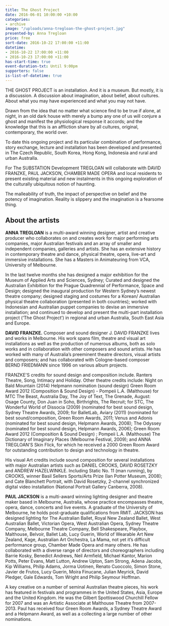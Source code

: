 ```yaml
---
title: The Ghost Project
date: 2016-06-01 10:00:00 +10:00
categories:
- archive
image: "/uploads/anna-tregloan-the-ghost-project.jpg"
presented-by: Anna Tregloan
price: free
sort-date: 2016-10-22 17:00:00 +11:00
datetime:
- 2016-10-22 17:00:00 +11:00
- 2016-10-23 17:00:00 +11:00
has-start-time: true
event-duration-txt: Until 9:00pm
supporters: false
is-list-of-datetime: true
---
```


THE GHOST PROJECT is an installation. And it is a museum. But mostly, it is a discussion. A discussion about imagination, about belief, about cultures. About what you may have experienced and what you may not have.

Drawn from the idea that no matter what science find to be true if alone, at night, in an old dark house with merely a bump any one of us will conjure a ghost and manifest the physiological response it accords; and the knowledge that this is an affliction share by all cultures, original, contemporary, the world over.

To date this ongoing project and its particular combination of performance, story exchange, lecture and installation has been developed and presented in The Czech Republic, South Korea, Hong Kong, Indonesia and rural and urban AustralIa.

For The SUBSTATION Development TREGLOAN will collaborate with DAVID FRANZKE, PAUL JACKSON, CHAMBER MADE OPERA and local residents to present existing material and new instalments in this ongoing exploration of the culturally ubiquitous notion of haunting.

The malleability of truth, the impact of perspective on belief and the potency of imagination. Reality is slippery and the imagination is a fearsome thing.

## About the artists

**ANNA TREGLOAN** is a multi-award winning designer, artist and creative producer who collaborates on and creates work for major performing arts companies, major Australian festivals and an array of smaller and independent companies, galleries and artists. She has an extensive history in contemporary theatre and dance, physical theatre, opera, live-art and immersive installations. She has a Masters in Animateuring from VCA, University of Melbourne.

In the last twelve months she has designed a major exhibition for the Museum of Applied Arts and Sciences, Sydney; Curated and designed the Australian Exhibition for the Prague Quadrennial of Performance, Space and Design; designed the inaugural production for Western Sydney’s newest theatre company; designed staging and costumes for a Korean/ Australian physical theatre collaboration (presented in both countries); worked with Indonesian and Australian puppet companies to devise an immersive installation; and continued to develop and present the multi-part installation project (‘The Ghost Project’) in regional and urban Australia, South East Asia and Europe.

**DAVID FRANZKE.** Composer and sound designer J. DAVID FRANZKE lives and works in Melbourne. His work spans film, theatre and visual art installations as well as the production of numerous albums, both as solo works and in collaboration with other composers and sound artists. He has worked with many of Australia’s preeminent theatre directors, visual artists and composers; and has collaborated with Cologne-based composer BERND FRIEDMANN since 1996 on various album projects.

FRANZKE'S credits for sound design and composition include. Ranters Theatre, Song, Intimacy and Holiday. Other theatre credits include: Night on Bald Mountain (2014) Helpmann nomination (sound design) Green Room Award 2012 (Composition & Sound Design) - Pompeii L.A. (Malthouse) for MTC The Beast, Australia Day, The Joy of Text, The Grenade, August: Osage County, Don Juan in Soho, Birthrights, The Recruit; for STC, The Wonderful World of Dissocia (2009) (nominated for best sound design, Sydney Theatre Awards, 2009; for BalletLab, Aviary (2011) (nominated for best sound/composition, Green Room Awards, 2011; Venus and Adonis (nominated for best sound design, Helpmann Awards, 2008); The Odyssey (nominated for best sound design, Helpmann Awards, 2006); Green Room Award 2012 (Composition & Sound Design) ; Pompeii L.A. (Malthouse) The Dictionary of Imaginary Places (Melbourne Festival, 2009); and ANNA TREGLOAN'S Skin Flick, for which he received a 2000 Green Room Award for outstanding contribution to design and technology in theatre.

His visual Art credits include sound composition for several installations with major Australian artists such as DANIEL CROOKS, DAVID ROSETZKY and ANDREW HAZELWINKLE. Including Static No. 11 (man running), by CROOKS, winner Basil Sellers Sports/Arts Prize (Ian Potter Museum, 2008); and Cate Blanchett Portrait, with David Rosetzky, 2-channel synchronized digital video installation (National Portrait Gallery Canberra, 2008).

**PAUL JACKSON** is a multi-award winning lighting designer and theatre maker based in Melbourne, Australia, whose practice encompasses theatre, opera, dance, concerts and live events. A graduate of the University of Melbourne, he holds post-graduate qualifications from RMIT. JACKSON has designed lighting for The Australian Ballet, Royal New Zealand Ballet, West Australian Ballet, Victorian Opera, West Australian Opera, Sydney Theatre Company, Melbourne Theatre Company, Bell Shakespeare, Playbox, Malthouse, Belvoir, Ballet Lab, Lucy Guerin, World of Wearable Art New Zealand, Kage, Australian Art Orchestra, La Mama, not yet it’s difficult performance group, Chamber Made Opera and many others. He has collaborated with a diverse range of directors and choreographers including Barrie Kosky, Benedict Andrews, Neil Armfield, Michael Kantor, Marion Potts, Peter Evans, Matt Lutton, Andrew Upton, Sam Strong, Adena Jacobs, Kip Williams, Philip Adams, Jorma Uotinen, Renato Cuoccolo, Simon Stone, Javier de Frutos, Lucy Guerin, Moira Finucane, Julian Meyrick, David Pledger, Gale Edwards, Tom Wright and Philip Seymour Hoffman.

A key creative on a number of seminal Australian theatre pieces, his work has featured in festivals and programmes in the United States, Asia, Europe and the United Kingdom. He was the Gilbert Spottiswood Churchill Fellow for 2007 and was an Artistic Associate at Malthouse Theatre from 2007-2013. Paul has received four Green Room Awards, a Sydney Theatre Award and a Helpmann Award, as well as a collecting a large number of other nominations.
